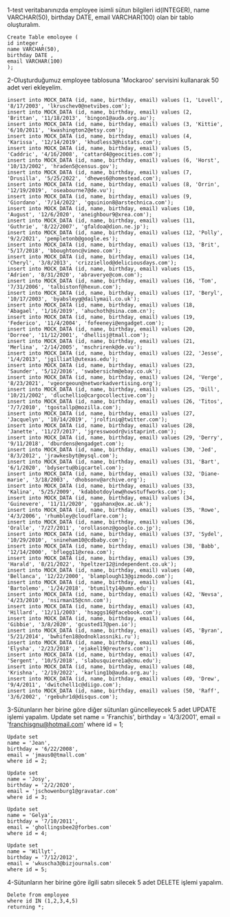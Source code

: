 1-test veritabanınızda employee isimli sütun bilgileri id(INTEGER), name VARCHAR(50), birthday DATE, email VARCHAR(100) olan bir tablo oluşturalım.
    
    Create Table emoloyee (
    id integer ,
    name VARCHAR(50),
    birthday DATE ,
    email VARCHAR(100)
    );
    
2-Oluşturduğumuz employee tablosuna 'Mockaroo' servisini kullanarak 50 adet veri ekleyelim.

    insert into MOCK_DATA (id, name, birthday, email) values (1, 'Lovell', '8/17/2003', 'lkruschev0@netvibes.com');
    insert into MOCK_DATA (id, name, birthday, email) values (2, 'Brittan', '11/18/2013', 'bingon1@auda.org.au');
    insert into MOCK_DATA (id, name, birthday, email) values (3, 'Kittie', '6/10/2011', 'kwashington2@etsy.com');
    insert into MOCK_DATA (id, name, birthday, email) values (4, 'Karissa', '12/14/2019', 'khudless3@histats.com');
    insert into MOCK_DATA (id, name, birthday, email) values (5, 'Caddric', '4/16/2008', 'cattard4@geocities.com');
    insert into MOCK_DATA (id, name, birthday, email) values (6, 'Horst', '10/13/2002', 'hraden5@census.gov');
    insert into MOCK_DATA (id, name, birthday, email) values (7, 'Drusilla', '5/25/2022', 'dhewes6@homestead.com');
    insert into MOCK_DATA (id, name, birthday, email) values (8, 'Orrin', '12/19/2019', 'oseabourne7@de.vu');
    insert into MOCK_DATA (id, name, birthday, email) values (9, 'Giordano', '7/14/2022', 'gquinion8@arstechnica.com');
    insert into MOCK_DATA (id, name, birthday, email) values (10, 'August', '12/6/2020', 'aneighbour9@xrea.com');
    insert into MOCK_DATA (id, name, birthday, email) values (11, 'Guthrie', '8/22/2007', 'gfaldoa@dion.ne.jp');
    insert into MOCK_DATA (id, name, birthday, email) values (12, 'Polly', '9/2/2021', 'pempletonb@google.es');
    insert into MOCK_DATA (id, name, birthday, email) values (13, 'Brit', '5/17/2018', 'bboughtonc@vimeo.com');
    insert into MOCK_DATA (id, name, birthday, email) values (14, 'Cheryl', '3/8/2013', 'crizziellod@deliciousdays.com');
    insert into MOCK_DATA (id, name, birthday, email) values (15, 'Adrien', '8/31/2020', 'abraverye@com.com');
    insert into MOCK_DATA (id, name, birthday, email) values (16, 'Tom', '7/31/2006', 'talbistonf@hexun.com');
    insert into MOCK_DATA (id, name, birthday, email) values (17, 'Beryl', '10/17/2003', 'byabsleyg@dailymail.co.uk');
    insert into MOCK_DATA (id, name, birthday, email) values (18, 'Abagael', '1/16/2019', 'ahuchoth@sina.com.cn');
    insert into MOCK_DATA (id, name, birthday, email) values (19, 'Federico', '11/4/2004', 'fofeeneyi@engadget.com');
    insert into MOCK_DATA (id, name, birthday, email) values (20, 'Dorree', '11/12/2001', 'dhellisj@tmall.com');
    insert into MOCK_DATA (id, name, birthday, email) values (21, 'Merlina', '2/14/2005', 'mschrirenk@de.vu');
    insert into MOCK_DATA (id, name, birthday, email) values (22, 'Jesse', '1/4/2013', 'jgilliatl@utexas.edu');
    insert into MOCK_DATA (id, name, birthday, email) values (23, 'Saunder', '5/12/2016', 'swabersichm@ebay.co.uk');
    insert into MOCK_DATA (id, name, birthday, email) values (24, 'Verge', '8/23/2021', 'vgeorgeoun@networkadvertising.org');
    insert into MOCK_DATA (id, name, birthday, email) values (25, 'Dill', '10/21/2002', 'dluchellio@cargocollective.com');
    insert into MOCK_DATA (id, name, birthday, email) values (26, 'Titos', '7/7/2010', 'tgostallp@mozilla.com');
    insert into MOCK_DATA (id, name, birthday, email) values (27, 'Jacquelyn', '10/14/2019', 'jrolfiniq@twitter.com');
    insert into MOCK_DATA (id, name, birthday, email) values (28, 'Janette', '11/27/2017', 'jgresswoodr@vistaprint.com');
    insert into MOCK_DATA (id, name, birthday, email) values (29, 'Derry', '9/11/2018', 'dburdens@engadget.com');
    insert into MOCK_DATA (id, name, birthday, email) values (30, 'Jed', '8/3/2012', 'jrawkesbyt@mysql.com');
    insert into MOCK_DATA (id, name, birthday, email) values (31, 'Bart', '6/1/2020', 'bdysertu@bigcartel.com');
    insert into MOCK_DATA (id, name, birthday, email) values (32, 'Diane-marie', '3/18/2003', 'dhobsonv@archive.org');
    insert into MOCK_DATA (id, name, birthday, email) values (33, 'Kalina', '5/25/2009', 'kdabbotdoylew@howstuffworks.com');
    insert into MOCK_DATA (id, name, birthday, email) values (34, 'Guinevere', '11/11/2020', 'ggahanx@ox.ac.uk');
    insert into MOCK_DATA (id, name, birthday, email) values (35, 'Rowe', '4/3/2006', 'rhumbley@cloudflare.com');
    insert into MOCK_DATA (id, name, birthday, email) values (36, 'Oralle', '7/27/2011', 'orollasonz@google.co.jp');
    insert into MOCK_DATA (id, name, birthday, email) values (37, 'Sydel', '10/29/2010', 'snineham10@cdbaby.com');
    insert into MOCK_DATA (id, name, birthday, email) values (38, 'Babb', '12/14/2000', 'bflegg11@xrea.com');
    insert into MOCK_DATA (id, name, birthday, email) values (39, 'Harald', '8/21/2022', 'hpeltzer12@independent.co.uk');
    insert into MOCK_DATA (id, name, birthday, email) values (40, 'Bellanca', '12/22/2000', 'blamplough13@gizmodo.com');
    insert into MOCK_DATA (id, name, birthday, email) values (41, 'Bartolemo', '1/24/2018', 'btumilty14@umn.edu');
    insert into MOCK_DATA (id, name, birthday, email) values (42, 'Nevsa', '4/23/2010', 'nsirman15@cnn.com');
    insert into MOCK_DATA (id, name, birthday, email) values (43, 'Hillard', '12/11/2003', 'hsaggs16@facebook.com');
    insert into MOCK_DATA (id, name, birthday, email) values (44, 'Gibbie', '3/8/2020', 'gcusted17@pen.io');
    insert into MOCK_DATA (id, name, birthday, email) values (45, 'Byran', '5/21/2014', 'bwhifen18@odnoklassniki.ru');
    insert into MOCK_DATA (id, name, birthday, email) values (46, 'Elysha', '2/23/2018', 'ejakel19@reuters.com');
    insert into MOCK_DATA (id, name, birthday, email) values (47, 'Sergent', '10/5/2018', 'slabusquiere1a@cmu.edu');
    insert into MOCK_DATA (id, name, birthday, email) values (48, 'Krishna', '2/19/2022', 'karling1b@auda.org.au');
    insert into MOCK_DATA (id, name, birthday, email) values (49, 'Drew', '9/4/2011', 'dwitchell1c@diigo.com');
    insert into MOCK_DATA (id, name, birthday, email) values (50, 'Raff', '3/6/2002', 'rgebuhr1d@disqus.com');
    
    
3-Sütunların her birine göre diğer sütunları güncelleyecek 5 adet UPDATE işlemi yapalım.
    Update set
    name = 'Franchis',
    birthday = '4/3/2001',
    email = 'franchisgnu@hotmail.com'
    where id = 1;
    
    Update set
    name = 'Jean',
    birthday = '6/22/2008',
    email = 'jmaus0@tmall.com'
    where id = 2;
    
    Update set
    name = 'Josy',
    birthday = '2/2/2020',
    email = 'jschowenburg1@gravatar.com'
    where id = 3;
    
    Update set
    name = 'Gelya',
    birthday = '7/10/2011',
    email = 'ghollingsbee2@forbes.com'
    where id = 4;
    
    Update set
    name = 'Willyt',
    birthday = '7/12/2012',
    email = 'wkuscha3@bizjournals.com'
    where id = 5;
    
4-Sütunların her birine göre ilgili satırı silecek 5 adet DELETE işlemi yapalım.
    
    Delete from employee 
    where id IN (1,2,3,4,5)
    returning *;
    
